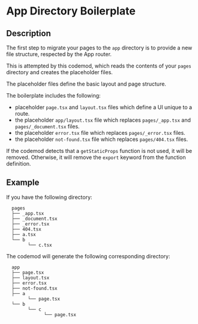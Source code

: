 # App Directory Boilerplate

## Description

The first step to migrate your pages to the `app` directory is to provide a new file structure, respected by the App router.

This is attempted by this codemod, which reads the contents of your `pages` directory and creates the placeholder files.

The placeholder files define the basic layout and page structure.

The boilerplate includes the following:

-   placeholder `page.tsx` and `layout.tsx` files which define a UI unique to a route.
-   the placeholder `app/layout.tsx` file which replaces `pages/_app.tsx` and `pages/_document.tsx` files.
-   the placeholder `error.tsx` file which replaces `pages/_error.tsx` files.
-   the placeholder `not-found.tsx` file which replaces `pages/404.tsx` files.

If the codemod detects that a `getStaticProps` function is not used, it will be removed. Otherwise, it will remove the `export` keyword from the function definition.

## Example

If you have the following directory:

```
  pages
  ├── _app.tsx
  ├── _document.tsx
  ├── _error.tsx
  ├── 404.tsx
  ├── a.tsx
  └── b
        └── c.tsx

```

The codemod will generate the following corresponding directory:

```
  app
  ├── page.tsx
  ├── layout.tsx
  ├── error.tsx
  ├── not-found.tsx
  ├── a
        └── page.tsx
  └── b
        └── c
              └── page.tsx
```
